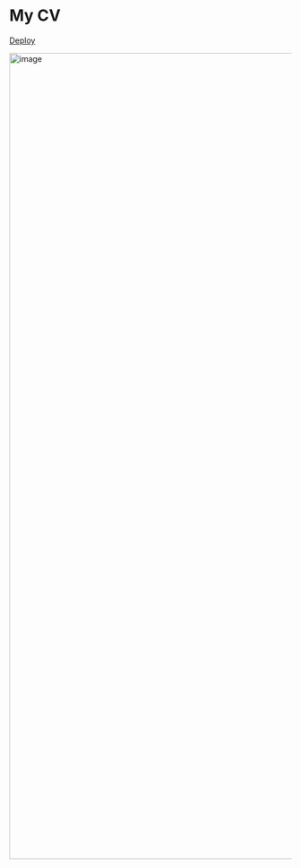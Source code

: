 # My CV
[Deploy](https://rudak.netlify.app/)

<img width="1440" alt="image" src="https://github.com/lexarudak/cv-react/assets/106698008/33f3cadc-9e21-4568-bd97-a8c583c84f29">
